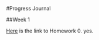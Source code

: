 #Progress Journal

##Week 1

[Here](file:///Users/metedibi/Desktop/Dersler/IE360/view.php.html)  is the link to Homework 0.
yes.
